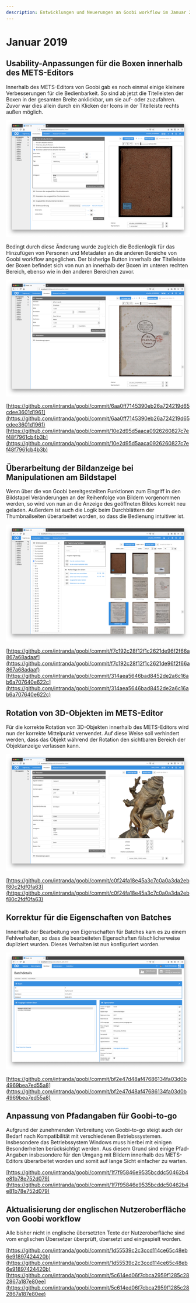 ```yaml
---
description: Entwicklungen und Neuerungen an Goobi workflow im Januar 2019
---
```


# Januar 2019

## Usability-Anpassungen für die Boxen innerhalb des METS-Editors

Innerhalb des METS-Editors von Goobi gab es noch einmal einige kleinere Verbesserungen für die Bedienbarkeit. So sind ab jetzt die Titelleisten der Boxen in der gesamten Breite anklickbar, um sie auf- oder zuzufahren. Zuvor war dies allein durch ein Klicken der Icons in der Titelleiste rechts außen möglich.

![Auffahren und Zufahren der Boxen mittels Klick auf eine beliebige Stelle der Titelleiste einer Box](../.gitbook/assets/1901_mets_box_header_de.png)

Bedingt durch diese Änderung wurde zugleich die Bedienlogik für das Hinzufügen von Personen und Metadaten an die anderen Bereiche von Goobi workflow angeglichen. Der bisherige Button innerhalb der Titelleiste der Boxen befindet sich von nun an innerhalb der Boxen im unteren rechten Bereich, ebenso wie in den anderen Bereichen zuvor.

![Position des Buttons zum Hinzuf&#xFC;gen an die anderen Bereiche von Goobi workflow angeglichen](../.gitbook/assets/1901_mets_box_buttons_de.png)

[https://github.com/intranda/goobi/commit/6aa0ff7145390eb26a724219d65cdee3601d1961](https://github.com/intranda/goobi/commit/6aa0ff7145390eb26a724219d65cdee3601d1961) [https://github.com/intranda/goobi/commit/10e2d95d5aaca0926260827c7ef48f7961cb4b3b](https://github.com/intranda/goobi/commit/10e2d95d5aaca0926260827c7ef48f7961cb4b3b)

## Überarbeitung der Bildanzeige bei Manipulationen am Bildstapel

Wenn über die von Goobi bereitgestellten Funktionen zum Eingriff in den Bildstapel Veränderungen an der Reihenfolge von Bildern vorgenommen werden, so wird von nun an die Anzeige des geöffneten Bildes korrekt neu geladen. Außerdem ist auch die Logik beim Durchblättern der Thumbnailseiten überarbeitet worden, so dass die Bedienung intuitiver ist.

![Korrektur der Navigation zwischen den Thumbnailseiten](../.gitbook/assets/1901_mets_thumbnails_de.png)

[https://github.com/intranda/goobi/commit/f7c192c28f12f1c2621de96f2f66a867a68adaaf](https://github.com/intranda/goobi/commit/f7c192c28f12f1c2621de96f2f66a867a68adaaf) [https://github.com/intranda/goobi/commit/314aea5646bad8452de2a6c16ab6a707640e622c](https://github.com/intranda/goobi/commit/314aea5646bad8452de2a6c16ab6a707640e622c)

## Rotation von 3D-Objekten im METS-Editor

Für die korrekte Rotation von 3D-Objekten innerhalb des METS-Editors wird nun der korrekte Mittelpunkt verwendet. Auf diese Weise soll verhindert werden, dass das Objekt während der Rotation den sichtbaren Bereich der Objektanzeige verlassen kann.

![Anpassung der Rotation von 3D-Objekten](../.gitbook/assets/1901_mets_3d_de.png)

[https://github.com/intranda/goobi/commit/c0f24fa18e45a3c7c0a0a3da2ebf80c2fdf0fa63](https://github.com/intranda/goobi/commit/c0f24fa18e45a3c7c0a0a3da2ebf80c2fdf0fa63)

## Korrektur für die Eigenschaften von Batches

Innerhalb der Bearbeitung von Eigenschaften für Batches kam es zu einem Fehlverhalten, so dass die bearbeiteten Eigenschaften fälschlicherweise dupliziert wurden. Dieses Verhalten ist nun konfiguriert worden.

![Korrektur der Eigenschaften von Batches](../.gitbook/assets/1901_batch_properties_de.png)

[https://github.com/intranda/goobi/commit/bf2e47d48af47686134fa03d0b4969bea7ed55a8](https://github.com/intranda/goobi/commit/bf2e47d48af47686134fa03d0b4969bea7ed55a8)

## Anpassung von Pfadangaben für Goobi-to-go

Aufgrund der zunehmenden Verbreitung von Goobi-to-go steigt auch der Bedarf nach Kompatibilität mit verschiedenen Betriebssystemen. Insbesondere das Betriebssystem Windows muss hierbei mit einigen Besonderheiten berücksichtigt werden. Aus diesem Grund sind einige Pfad-Angaben insbesondere für den Umgang mit Bildern innerhalb des METS-Editors überarbeitet worden und somit auf lange Sicht einfacher zu warten.

[https://github.com/intranda/goobi/commit/1f7f95846e9535bcddc50462b4e81b78e752d079](https://github.com/intranda/goobi/commit/1f7f95846e9535bcddc50462b4e81b78e752d079)

## Aktualisierung der englischen Nutzeroberfläche von Goobi workflow

Alle bisher nicht in englische übersetzten Texte der Nutzeroberfläche sind vom englischen Übersetzer überprüft, übersetzt und eingespielt worden.

[https://github.com/intranda/goobi/commit/1d55539c2c3ccd114ce65c48eb6e91897424420b](https://github.com/intranda/goobi/commit/1d55539c2c3ccd114ce65c48eb6e91897424420b) [https://github.com/intranda/goobi/commit/5c614ed06f7cbca2959f1285c282867a187e80ee](https://github.com/intranda/goobi/commit/5c614ed06f7cbca2959f1285c282867a187e80ee)

